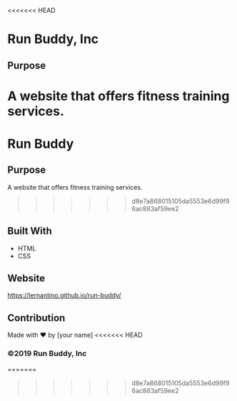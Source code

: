 <<<<<<< HEAD
# Run Buddy, Inc

## Purpose
A website that offers fitness training services. 
=======

# Run Buddy

## Purpose
A website that offers fitness training services.
>>>>>>> d8e7a868015105da5553e6d99f96ac883af59ee2

## Built With
* HTML
* CSS

## Website
https://lernantino.github.io/run-buddy/

## Contribution
Made with ❤️ by [your name]
<<<<<<< HEAD

### ©️2019 Run Buddy, Inc 
=======
>>>>>>> d8e7a868015105da5553e6d99f96ac883af59ee2
